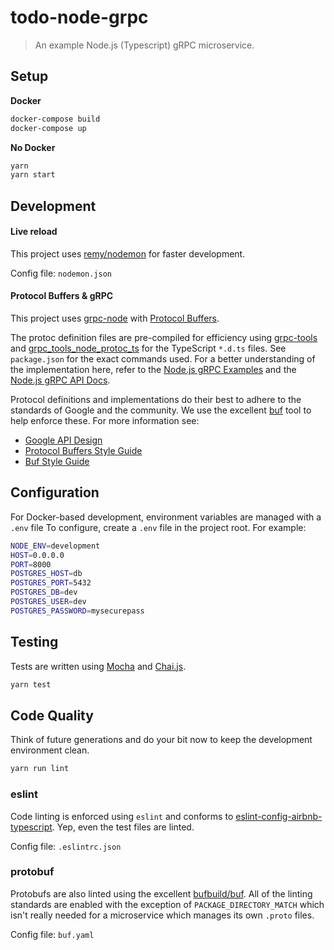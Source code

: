 # todo-node-grpc

> An example Node.js (Typescript) gRPC microservice.

## Setup

**Docker**

```bash
docker-compose build
docker-compose up
```

**No Docker**

```bash
yarn
yarn start
```
## Development

#### Live reload

This project uses [remy/nodemon](https://github.com/remy/nodemon) for faster development.

Config file: `nodemon.json`

#### Protocol Buffers & gRPC

This project uses [grpc-node](https://github.com/grpc/grpc-node) with [Protocol Buffers](https://developers.google.com/protocol-buffers/docs/overview).

The protoc definition files are pre-compiled for efficiency using [grpc-tools](https://www.npmjs.com/package/grpc-tools) and [grpc_tools_node_protoc_ts](https://github.com/agreatfool/grpc_tools_node_protoc_ts) for the TypeScript `*.d.ts` files. See `package.json` for the exact commands used. For a better understanding of the implementation here, refer to the [Node.js gRPC Examples](https://github.com/grpc/grpc/blob/master/examples/node) and the [Node.js gRPC API Docs](https://grpc.github.io/grpc/node/index.html).

Protocol definitions and implementations do their best to adhere to the standards of Google and the community. We use the excellent [buf](https://buf.build/docs/introduction) tool to help enforce these. For more information see:

* [Google API Design](https://cloud.google.com/apis/design)
* [Protocol Buffers Style Guide](https://developers.google.com/protocol-buffers/docs/style)
* [Buf Style Guide](https://buf.build/docs/style-guide)

## Configuration

For Docker-based development, environment variables are managed with a `.env` file To configure, create a `.env` file in the project root. For example:

```bash
NODE_ENV=development
HOST=0.0.0.0
PORT=8000
POSTGRES_HOST=db
POSTGRES_PORT=5432
POSTGRES_DB=dev
POSTGRES_USER=dev
POSTGRES_PASSWORD=mysecurepass
```

## Testing

Tests are written using [Mocha](https://mochajs.org/) and [Chai.js](https://www.chaijs.com/).

```bash
yarn test
```

## Code Quality

Think of future generations and do your bit now to keep the development environment clean.

```bash
yarn run lint
```

### eslint

Code linting is enforced using `eslint` and conforms to [eslint-config-airbnb-typescript](https://www.npmjs.com/package/eslint-config-airbnb-typescript). Yep, even the test files are linted.

Config file: `.eslintrc.json`

### protobuf

Protobufs are also linted using the excellent [bufbuild/buf](https://buf.build/docs/introduction). All of the linting standards are enabled with the exception of `PACKAGE_DIRECTORY_MATCH` which isn't really needed for a microservice which manages its own `.proto` files.

Config file: `buf.yaml`

